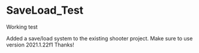 # SaveLoad_Test
Working test 

Added a save/load system to the existing shooter project.
Make sure to use version 2021.1.22f1
Thanks!
